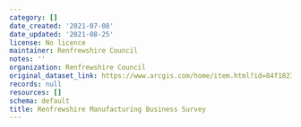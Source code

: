 ```yaml
---
category: []
date_created: '2021-07-08'
date_updated: '2021-08-25'
license: No licence
maintainer: Renfrewshire Council
notes: ''
organization: Renfrewshire Council
original_dataset_link: https://www.arcgis.com/home/item.html?id=84f1823966ba442eb9f58993bcc15e3f
records: null
resources: []
schema: default
title: Renfrewshire Manufacturing Business Survey
---
```

